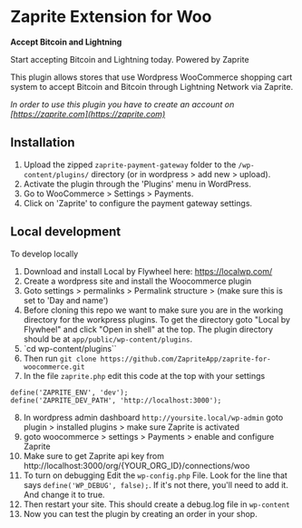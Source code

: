 Zaprite Extension for Woo
=========================

**Accept Bitcoin and Lightning**

Start accepting Bitcoin and Lightning today. Powered by Zaprite

This plugin allows stores that use Wordpress WooCommerce shopping cart system to accept Bitcoin and Bitcoin through Lightning Network via Zaprite.

*In order to use this plugin you have to create an account on [https://zaprite.com](https://zaprite.com)*

## Installation

1. Upload the zipped `zaprite-payment-gateway` folder to the `/wp-content/plugins/` directory (or in wordpress > add new > upload).
2. Activate the plugin through the 'Plugins' menu in WordPress.
3. Go to WooCommerce > Settings > Payments.
4. Click on 'Zaprite' to configure the payment gateway settings.

## Local development

To develop locally

1. Download and install Local by Flywheel here: https://localwp.com/
2. Create a wordpress site and install the Woocommerce plugin
3. Goto settings > permalinks > Permalink structure	> (make sure this is set to 'Day and name')
4. Before cloning this repo we want to make sure you are in the working directory for the workpress plugins.
To get the directory goto "Local by Flywheel" and click "Open in shell" at the top. The plugin directory should be at `app/public/wp-content/plugins`.
5. `cd wp-content/plugins``
6. Then run `git clone https://github.com/ZapriteApp/zaprite-for-woocommerce.git`
7. In the file `zaprite.php` edit this code at the top with your settings
```
define('ZAPRITE_ENV', 'dev');
define('ZAPRITE_DEV_PATH', 'http://localhost:3000');
```
8. In wordpress admin dashboard `http://yoursite.local/wp-admin` goto plugin > installed plugins > make sure Zaprite is activated
9. goto woocommerce > settings > Payments > enable and configure Zaprite
10. Make sure to get Zaprite api key from http://localhost:3000/org/{YOUR_ORG_ID}/connections/woo
11. To turn on debugging Edit the `wp-config.php` File. Look for the line that says `define('WP_DEBUG', false);`. If it's not there, you'll need to add it. And change it to true.
12. Then restart your site. This should create a debug.log file in `wp-content`
13. Now you can test the plugin by creating an order in your shop.